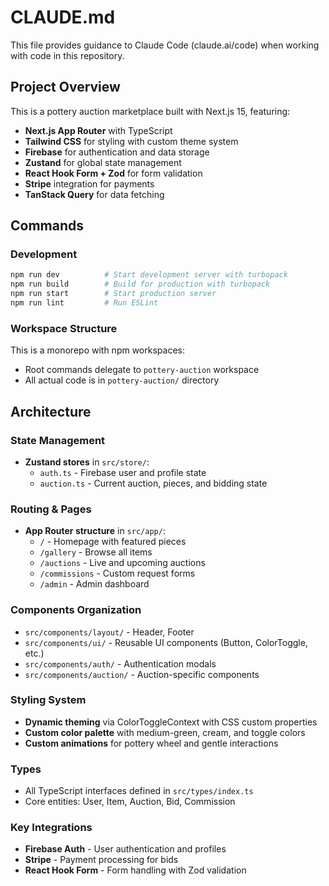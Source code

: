 # CLAUDE.md

This file provides guidance to Claude Code (claude.ai/code) when working with code in this repository.

## Project Overview

This is a pottery auction marketplace built with Next.js 15, featuring:
- **Next.js App Router** with TypeScript
- **Tailwind CSS** for styling with custom theme system
- **Firebase** for authentication and data storage
- **Zustand** for global state management
- **React Hook Form + Zod** for form validation
- **Stripe** integration for payments
- **TanStack Query** for data fetching

## Commands

### Development
```bash
npm run dev          # Start development server with turbopack
npm run build        # Build for production with turbopack
npm run start        # Start production server
npm run lint         # Run ESLint
```

### Workspace Structure
This is a monorepo with npm workspaces:
- Root commands delegate to `pottery-auction` workspace
- All actual code is in `pottery-auction/` directory

## Architecture

### State Management
- **Zustand stores** in `src/store/`:
  - `auth.ts` - Firebase user and profile state
  - `auction.ts` - Current auction, pieces, and bidding state

### Routing & Pages
- **App Router structure** in `src/app/`:
  - `/` - Homepage with featured pieces
  - `/gallery` - Browse all items
  - `/auctions` - Live and upcoming auctions
  - `/commissions` - Custom request forms
  - `/admin` - Admin dashboard

### Components Organization
- `src/components/layout/` - Header, Footer
- `src/components/ui/` - Reusable UI components (Button, ColorToggle, etc.)
- `src/components/auth/` - Authentication modals
- `src/components/auction/` - Auction-specific components

### Styling System
- **Dynamic theming** via ColorToggleContext with CSS custom properties
- **Custom color palette** with medium-green, cream, and toggle colors
- **Custom animations** for pottery wheel and gentle interactions

### Types
- All TypeScript interfaces defined in `src/types/index.ts`
- Core entities: User, Item, Auction, Bid, Commission

### Key Integrations
- **Firebase Auth** - User authentication and profiles
- **Stripe** - Payment processing for bids
- **React Hook Form** - Form handling with Zod validation